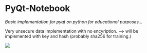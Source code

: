 # PyQt-Notebook
*Basic implementation for pyqt on python for educational purposes...*

Very unsecure data implementation with no encyription.
  --> will be implemented with key and hash (probably sha256 for training.)
  
 ![](init.gif)
